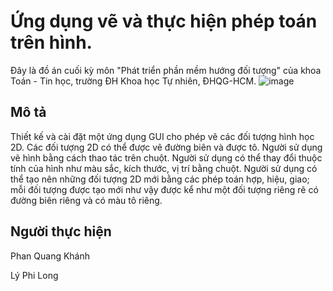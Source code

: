 # Ứng dụng vẽ và thực hiện phép toán trên hình.

Đây là đồ án cuối kỳ môn "Phát triển phần mềm hướng đối tượng" của khoa Toán - Tin học, trường ĐH Khoa học Tự nhiên, ĐHQG-HCM.
![image](introduction_pic.png=250x)
## Mô tả
Thiết kế và cài đặt một ứng dụng GUI cho phép vẽ các đối tượng hình học 2D. Các đối tượng 2D có thể được vẽ đường biên và được tô. Người sử dụng vẽ hình bằng cách thao tác trên chuột. Người sử dụng có thể thay đổi thuộc tính của hình như màu sắc, kích thước, vị trí bằng chuột. Người sử dụng có thể tạo nên những đối tượng 2D mới bằng các phép toán hợp, hiệu, giao; mỗi đối tượng được tạo mới như vậy được kể như một đối tượng riêng rẽ có đường biên riêng và có màu tô riêng.

## Người thực hiện
Phan Quang Khánh

Lý Phi Long
